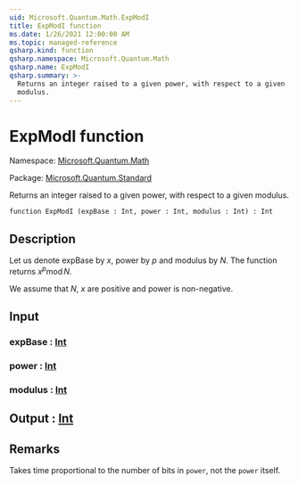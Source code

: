 ```yaml
---
uid: Microsoft.Quantum.Math.ExpModI
title: ExpModI function
ms.date: 1/26/2021 12:00:00 AM
ms.topic: managed-reference
qsharp.kind: function
qsharp.namespace: Microsoft.Quantum.Math
qsharp.name: ExpModI
qsharp.summary: >-
  Returns an integer raised to a given power, with respect to a given
  modulus.
---
```


# ExpModI function

Namespace: [Microsoft.Quantum.Math](xref:Microsoft.Quantum.Math)

Package: [Microsoft.Quantum.Standard](https://nuget.org/packages/Microsoft.Quantum.Standard)


Returns an integer raised to a given power, with respect to a givenmodulus.

```qsharp
function ExpModI (expBase : Int, power : Int, modulus : Int) : Int
```


## Description

Let us denote expBase by $x$, power by $p$ and modulus by $N$.The function returns $x^p \operatorname{mod} N$.We assume that $N$, $x$ are positive and power is non-negative.

## Input

### expBase : [Int](xref:microsoft.quantum.lang-ref.int)




### power : [Int](xref:microsoft.quantum.lang-ref.int)




### modulus : [Int](xref:microsoft.quantum.lang-ref.int)





## Output : [Int](xref:microsoft.quantum.lang-ref.int)



## Remarks

Takes time proportional to the number of bits in `power`, not the `power` itself.